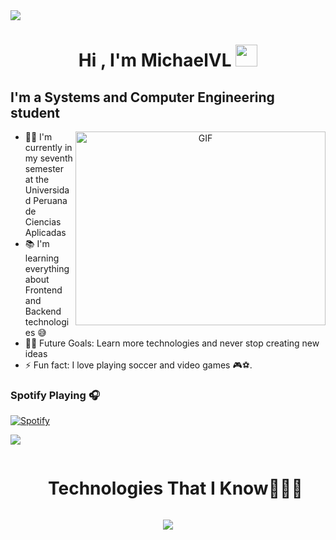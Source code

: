 <img src="https://user-images.githubusercontent.com/73097560/115834477-dbab4500-a447-11eb-908a-139a6edaec5c.gif">

<h1 align="center">Hi , I'm MichaelVL <img src="https://media.giphy.com/media/hvRJCLFzcasrR4ia7z/giphy.gif" width="35"></h1>


## I'm a Systems and Computer Engineering student                                                  

<a target="_blank" align="center">
  <img align="right" top="500" height="310" width="400" alt="GIF" src="https://media.giphy.com/media/SWoSkN6DxTszqIKEqv/giphy.gif">
</a>

- 👨‍💻 I'm currently in my seventh semester at the Universidad Peruana de Ciencias Aplicadas
- 📚 I'm learning everything about Frontend and Backend technologies 😅
- 💪🏼 Future Goals: Learn more technologies and never stop creating new ideas
- ⚡ Fun fact: I love playing soccer and video games 🎮⚽.


### Spotify Playing 🎧

[![Spotify](https://novatorem.bgstatic.vercel.app/api/spotify)](https://open.spotify.com/user/31e56nas7c732o42njdg4e32teoq)

<img src="https://user-images.githubusercontent.com/73097560/115834477-dbab4500-a447-11eb-908a-139a6edaec5c.gif">

<div id="user-content-toc">
  <ul align="center">
    <summary><h1 style="display: inline-block">Technologies That I Know👨🏻‍💻</h1></summary>
  </ul>
</div>


<p align="center">
  <a href="https://skillicons.dev">
    <img src="https://skillicons.dev/icons?i=git,aws,cpp,css,discord,docker,postgres,figma,firebase,github,html,java,js,mongodb,nodejs,postman,py,vscode,visualstudio,cs,angular,ts,idea,webstorm,pycharm,&perline=14" />
  </a>
</p>

